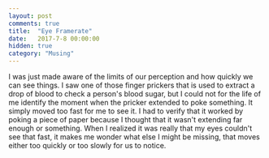 ```yaml
---
layout: post
comments: true
title:  "Eye Framerate"
date:   2017-7-8 00:00:00
hidden: true
category: "Musing"
---
```


I was just made aware of the limits of our perception and how quickly we can see things. I saw one of those finger prickers that is used to extract a drop of blood to check a person's blood sugar, but I could not for the life of me identify the moment when the pricker extended to poke something. It simply moved too fast for me to see it. I had to verify that it worked by poking a piece of paper because I thought that it wasn't extending far enough or something. When I realized it was really that my eyes couldn't see that fast, it makes me wonder what else I might be missing, that moves either too quickly or too slowly for us to notice.
